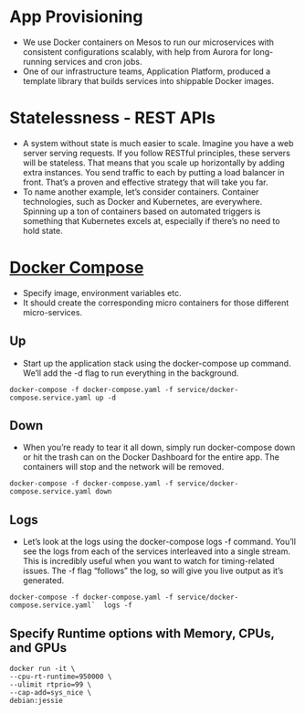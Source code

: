
# App Provisioning
- We use Docker containers on Mesos to run our microservices with consistent configurations scalably, with help from Aurora for long-running services and cron jobs.
- One of our infrastructure teams, Application Platform, produced a template library that builds services into shippable Docker images.

# Statelessness - REST APIs
- A system without state is much easier to scale. Imagine you have a web server serving requests. If you follow RESTful principles, these servers will be stateless. That means that you scale up horizontally by adding extra instances. You send traffic to each by putting a load balancer in front. That’s a proven and effective strategy that will take you far.
- To name another example, let’s consider containers. Container technologies, such as Docker and Kubernetes, are everywhere. Spinning up a ton of containers based on automated triggers is something that Kubernetes excels at, especially if there’s no need to hold state.

# [Docker Compose]( https://docs.docker.com/get-started/08_using_compose/)
- Specify image, environment variables etc.
- It should create the corresponding micro containers for those different micro-services.

## Up
- Start up the application stack using the docker-compose up command. We’ll add the -d flag to run everything in the background.

````
docker-compose -f docker-compose.yaml -f service/docker-compose.service.yaml up -d
````

## Down
- When you’re ready to tear it all down, simply run docker-compose down or hit the trash can on the Docker Dashboard for the entire app. The containers will stop and the network will be removed.

````
docker-compose -f docker-compose.yaml -f service/docker-compose.service.yaml down
````

## Logs
- Let’s look at the logs using the docker-compose logs -f command. You’ll see the logs from each of the services interleaved into a single stream. This is incredibly useful when you want to watch for timing-related issues. The -f flag “follows” the log, so will give you live output as it’s generated.

````
docker-compose -f docker-compose.yaml -f service/docker-compose.service.yaml`  logs -f
````

## Specify Runtime options with Memory, CPUs, and GPUs

````
docker run -it \
--cpu-rt-runtime=950000 \
--ulimit rtprio=99 \
--cap-add=sys_nice \
debian:jessie
````